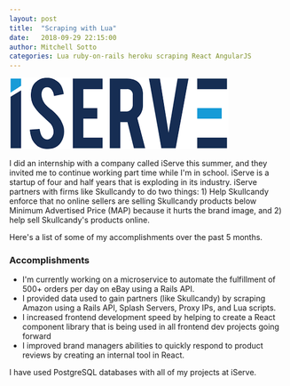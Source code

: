 ```yaml
---
layout: post
title:  "Scraping with Lua"
date:   2018-09-29 22:15:00
author: Mitchell Sotto
categories: Lua ruby-on-rails heroku scraping React AngularJS
---
```

![iServe](/assets/iserve.png)

I did an internship with a company called iServe this summer, and they invited me to continue working part time while I'm in school. iServe is a startup of four and half years that is exploding in its industry. iServe partners with firms like Skullcandy to do two things: 1) Help Skullcandy enforce that no online sellers are selling Skullcandy products below Minimum Advertised Price (MAP) because it hurts the brand image, and 2) help sell Skullcandy's products online. 

Here's a list of some of my accomplishments over the past 5 months.

### Accomplishments
- I'm currently working on a microservice to automate the fulfillment of 500+ orders per day on eBay using a Rails API.
- I provided data used to gain partners (like Skullcandy) by scraping Amazon using a Rails API, Splash Servers, Proxy IPs, and Lua scripts. 
- I increased frontend development speed by helping to create a React component library that is being used in all frontend dev projects going forward
- I improved brand managers abilities to quickly respond to product reviews by creating an internal tool in React.

I have used PostgreSQL databases with all of my projects at iServe.